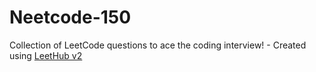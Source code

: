 # Neetcode-150
Collection of LeetCode questions to ace the coding interview! - Created using [LeetHub v2](https://github.com/arunbhardwaj/LeetHub-2.0)
